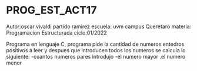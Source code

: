 # PROG_EST_ACT17
Autor:oscar vivaldi partido ramirez 
escuela: uvm campus Queretaro
materia: Programacion Estructurada
ciclo:01/2022

Programa en lenguaje C, programa pide la cantidad de numeros entedros positivos a leer y despues 
que introducen todos los numeros se calcula lo siguiente:
-cuantos numeros pares introdujo
-el numero mayor
.el numero menor